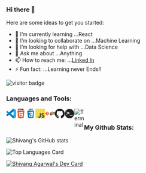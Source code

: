 

<!-- <a href="https://app.daily.dev/shivang11"><img src="https://api.daily.dev/devcards/18f4e5c947a6409e80b95f1a2d526d4f.png?r=ia6" width="400" alt="Shivang Agarwal's Dev Card"/></a> -->

### Hi there 👋


Here are some ideas to get you started:

- 🌱 I’m currently learning ...React
- 👯 I’m looking to collaborate on ...Machine Learning 
- 🤔 I’m looking for help with ...Data Science
- 💬 Ask me about ...Anything
- 📫 How to reach me: ...<a href="https://www.linkedin.com/in/shivang-agarwal-9063971b8">Linked In</a>
- ⚡ Fun fact: ...Learning never Ends!!

<img width="120px" src="https://visitor-badge.glitch.me/badge?page_id=Shivang-Agarwal11.Shivang-Agarwal11&left_color=red" alt="visitor badge"/>

### Languages and Tools:

<img align="left" alt="Visual Studio Code" width="26px" src="https://raw.githubusercontent.com/github/explore/80688e429a7d4ef2fca1e82350fe8e3517d3494d/topics/visual-studio-code/visual-studio-code.png" />

<img align="left" alt="HTML5" width="26px" src="https://raw.githubusercontent.com/github/explore/80688e429a7d4ef2fca1e82350fe8e3517d3494d/topics/html/html.png" />
<img align="left" alt="CSS3" width="26px" src="https://raw.githubusercontent.com/github/explore/80688e429a7d4ef2fca1e82350fe8e3517d3494d/topics/css/css.png" />

<img align="left" alt="JavaScript" width="26px" src="https://raw.githubusercontent.com/github/explore/80688e429a7d4ef2fca1e82350fe8e3517d3494d/topics/javascript/javascript.png" />

<img align="left" alt="Git" width="26px" src="https://raw.githubusercontent.com/github/explore/80688e429a7d4ef2fca1e82350fe8e3517d3494d/topics/git/git.png" />

<img align="left" alt="GitHub" width="26px" src="https://raw.githubusercontent.com/github/explore/78df643247d429f6cc873026c0622819ad797942/topics/github/github.png" />

<img align="left" alt="Terminal" width="26px" src="https://raw.githubusercontent.com/github/explore/80688e429a7d4ef2fca1e82350fe8e3517d3494d/topics/terminal/terminal.png" />

<img align="left" alt="Terminal" width="26px" src="https://raw.githubusercontent.com/jmnote/z-icons/master/16x16/python.png" />
</br>

### My Github Stats:
![Shivang's GitHub stats](https://github-readme-stats.vercel.app/api?username=Shivang-Agarwal11&hide=contribs,prs)

![Top Languages Card](https://github-readme-stats.vercel.app/api/top-langs/?username=Shivang-Agarwal11&layout=compact)





<a href="https://app.daily.dev/shivang11"><img src="https://api.daily.dev/devcards/18f4e5c947a6409e80b95f1a2d526d4f.png?r=4jh" width="300" alt="Shivang Agarwal's Dev Card"/></a>
